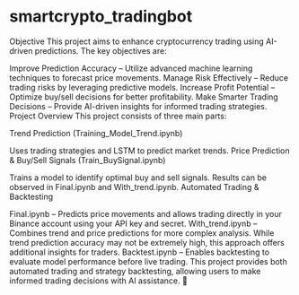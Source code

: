 # smartcrypto_tradingbot

Objective
This project aims to enhance cryptocurrency trading using AI-driven predictions. The key objectives are:

Improve Prediction Accuracy – Utilize advanced machine learning techniques to forecast price movements.
Manage Risk Effectively – Reduce trading risks by leveraging predictive models.
Increase Profit Potential – Optimize buy/sell decisions for better profitability.
Make Smarter Trading Decisions – Provide AI-driven insights for informed trading strategies.
Project Overview
This project consists of three main parts:

Trend Prediction (Training_Model_Trend.ipynb)

Uses trading strategies and LSTM to predict market trends.
Price Prediction & Buy/Sell Signals (Train_BuySignal.ipynb)

Trains a model to identify optimal buy and sell signals.
Results can be observed in Final.ipynb and With_trend.ipynb.
Automated Trading & Backtesting

Final.ipynb – Predicts price movements and allows trading directly in your Binance account using your API key and secret.
With_trend.ipynb – Combines trend and price predictions for more complex analysis. While trend prediction accuracy may not be extremely high, this approach offers additional insights for traders.
Backtest.ipynb – Enables backtesting to evaluate model performance before live trading.
This project provides both automated trading and strategy backtesting, allowing users to make informed trading decisions with AI assistance. 🚀

